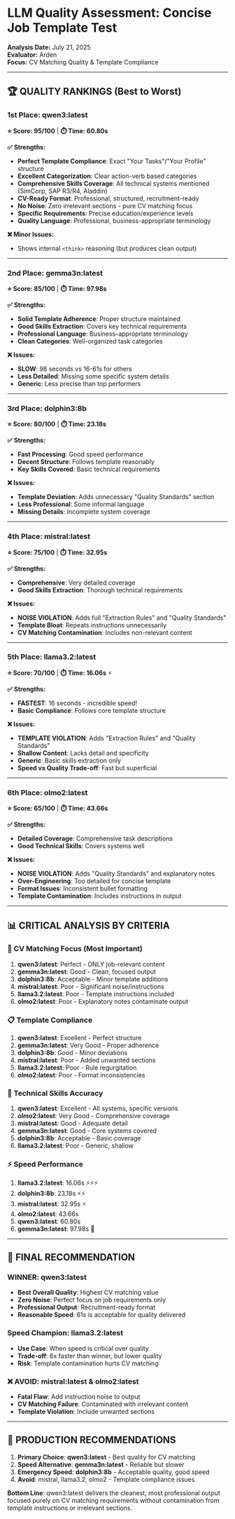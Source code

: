 # LLM Quality Assessment: Concise Job Template Test
**Analysis Date:** July 21, 2025  
**Evaluator:** Arden  
**Focus:** CV Matching Quality & Template Compliance

---

## 🏆 **QUALITY RANKINGS** (Best to Worst)

### **1st Place: qwen3:latest** 
**⭐ Score: 95/100** | **⏱️ Time: 60.80s**

**✅ Strengths:**
- **Perfect Template Compliance**: Exact "Your Tasks"/"Your Profile" structure
- **Excellent Categorization**: Clear action-verb based categories
- **Comprehensive Skills Coverage**: All technical systems mentioned (SimCorp, SAP R3/R4, Aladdin)
- **CV-Ready Format**: Professional, structured, recruitment-ready
- **No Noise**: Zero irrelevant sections - pure CV matching focus
- **Specific Requirements**: Precise education/experience levels
- **Quality Language**: Professional, business-appropriate terminology

**❌ Minor Issues:**
- Shows internal `<think>` reasoning (but produces clean output)

---

### **2nd Place: gemma3n:latest**
**⭐ Score: 85/100** | **⏱️ Time: 97.98s** 

**✅ Strengths:**
- **Solid Template Adherence**: Proper structure maintained
- **Good Skills Extraction**: Covers key technical requirements
- **Professional Language**: Business-appropriate terminology
- **Clean Categories**: Well-organized task categories

**❌ Issues:**
- **SLOW**: 98 seconds vs 16-61s for others
- **Less Detailed**: Missing some specific system details
- **Generic**: Less precise than top performers

---

### **3rd Place: dolphin3:8b**
**⭐ Score: 80/100** | **⏱️ Time: 23.18s**

**✅ Strengths:**
- **Fast Processing**: Good speed performance
- **Decent Structure**: Follows template reasonably
- **Key Skills Covered**: Basic technical requirements

**❌ Issues:**
- **Template Deviation**: Adds unnecessary "Quality Standards" section
- **Less Professional**: Some informal language
- **Missing Details**: Incomplete system coverage

---

### **4th Place: mistral:latest**
**⭐ Score: 75/100** | **⏱️ Time: 32.95s**

**✅ Strengths:**
- **Comprehensive**: Very detailed coverage
- **Good Skills Extraction**: Thorough technical requirements

**❌ Issues:**
- **NOISE VIOLATION**: Adds full "Extraction Rules" and "Quality Standards" 
- **Template Bloat**: Repeats instructions unnecessarily
- **CV Matching Contamination**: Includes non-relevant content

---

### **5th Place: llama3.2:latest**
**⭐ Score: 70/100** | **⏱️ Time: 16.06s** ⚡

**✅ Strengths:**
- **FASTEST**: 16 seconds - incredible speed!
- **Basic Compliance**: Follows core template structure

**❌ Issues:**
- **TEMPLATE VIOLATION**: Adds "Extraction Rules" and "Quality Standards"
- **Shallow Content**: Lacks detail and specificity
- **Generic**: Basic skills extraction only
- **Speed vs Quality Trade-off**: Fast but superficial

---

### **6th Place: olmo2:latest**
**⭐ Score: 65/100** | **⏱️ Time: 43.66s**

**✅ Strengths:**
- **Detailed Coverage**: Comprehensive task descriptions
- **Good Technical Skills**: Covers systems well

**❌ Issues:**
- **NOISE VIOLATION**: Adds "Quality Standards" and explanatory notes
- **Over-Engineering**: Too detailed for concise template
- **Format Issues**: Inconsistent bullet formatting
- **Template Contamination**: Includes instructions in output

---

## 📊 **CRITICAL ANALYSIS BY CRITERIA**

### **🎯 CV Matching Focus (Most Important)**
1. **qwen3:latest**: Perfect - ONLY job-relevant content
2. **gemma3n:latest**: Good - Clean, focused output  
3. **dolphin3:8b**: Acceptable - Minor template additions
4. **mistral:latest**: Poor - Significant noise/instructions
5. **llama3.2:latest**: Poor - Template instructions included
6. **olmo2:latest**: Poor - Explanatory notes contaminate output

### **📋 Template Compliance**
1. **qwen3:latest**: Excellent - Perfect structure
2. **gemma3n:latest**: Very Good - Proper adherence
3. **dolphin3:8b**: Good - Minor deviations
4. **mistral:latest**: Poor - Added unwanted sections
5. **llama3.2:latest**: Poor - Rule regurgitation
6. **olmo2:latest**: Poor - Format inconsistencies

### **🔧 Technical Skills Accuracy**
1. **qwen3:latest**: Excellent - All systems, specific versions
2. **olmo2:latest**: Very Good - Comprehensive coverage
3. **mistral:latest**: Good - Adequate detail
4. **gemma3n:latest**: Good - Core systems covered
5. **dolphin3:8b**: Acceptable - Basic coverage
6. **llama3.2:latest**: Poor - Generic, shallow

### **⚡ Speed Performance**
1. **llama3.2:latest**: 16.06s ⚡⚡⚡
2. **dolphin3:8b**: 23.18s ⚡⚡
3. **mistral:latest**: 32.95s ⚡
4. **olmo2:latest**: 43.66s
5. **qwen3:latest**: 60.80s
6. **gemma3n:latest**: 97.98s 🐌

---

## 🎯 **FINAL RECOMMENDATION**

### **WINNER: qwen3:latest**
- **Best Overall Quality**: Highest CV matching value
- **Zero Noise**: Perfect focus on job requirements only
- **Professional Output**: Recruitment-ready format
- **Reasonable Speed**: 61s is acceptable for quality delivered

### **Speed Champion: llama3.2:latest** 
- **Use Case**: When speed is critical over quality
- **Trade-off**: 6x faster than winner, but lower quality
- **Risk**: Template contamination hurts CV matching

### **❌ AVOID: mistral:latest & olmo2:latest**
- **Fatal Flaw**: Add instruction noise to output
- **CV Matching Failure**: Contaminated with irrelevant content
- **Template Violation**: Include unwanted sections

---

## 🚀 **PRODUCTION RECOMMENDATIONS**

1. **Primary Choice**: **qwen3:latest** - Best quality for CV matching
2. **Speed Alternative**: **gemma3n:latest** - Reliable but slower
3. **Emergency Speed**: **dolphin3:8b** - Acceptable quality, good speed
4. **Avoid**: mistral, llama3.2, olmo2 - Template compliance issues

**Bottom Line**: qwen3:latest delivers the cleanest, most professional output focused purely on CV matching requirements without contamination from template instructions or irrelevant sections.
